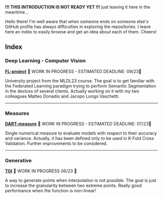 **!!! THIS INTRODUCTION IS NOT READY YET !!!** just leaving it here in the meantime...

Hello there! I'm well aware that when someone ends on someone else's GitHub profile has always difficulties in exploring the repositories. I leave here an index to easily browse and get an idea about each of them. Cheers!

## Index
### Deep Learning - Computer Vision
**[FL-project](https://github.com/Mattizza/FL-project)** 🚧 WORK IN PROGRESS - ESTIMATED DEADLINE: 09/23🚧

University project from the MLDL23 course. The goal is to get familiar with the Federated Learning paradigm trying to perform Semantic Segmentation in the devices of several clients. Actually working on it with my two colleagues Matteo Donadio and Jacopo Lungo Vaschetti.

---

### Measures
**[DART-measure](https://github.com/Mattizza/DART-measure)** 🚧 WORK IN PROGRESS - ESTIMATED DEADLINE: 07/23🚧

Single numerical measure to evaluate models with respect to their accuracy and variance. Actually, it has been defined only to be used in K-Fold Cross Validation. Further improvements to be considered.

---

### Generative
**[TGI](https://github.com/Mattizza/TGI)** 🚧 WORK IN PROGRESS 06/23 🚧

A way to generate points when interpolation is not possible. The goal is just to increase the granularity between two extreme points. Really good performance when the function is non-linear!
